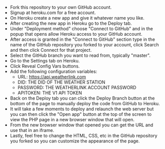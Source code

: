 - Fork this repository to your own GitHub account.
- Signup at heroku.com for a free account.
- On Heroku create a new app and give it whatever name you like.
- After creating the new app in Heroku go to the Deploy tab.
- Under "Deployment method" choose "Connect to GitHub" and in the popup that opens allow Heroku access to your GitHub account.
- After access is granted in the "Connect to GitHub" section type in the name of the GitHub repository you forked to your account, click Search and then click Connect for that project.
- Select the GitHub branch you want to read from, typically "master".
- Go to the Settings tab on Heroku.
- Click Reveal Config Vars buttons.
- Add the following configuration variables:
  - URL: https://api.weatherlink.com
  - DID: THE DID OF THE WEATHER STATION
  - PASSWORD: THE WEATHERLINK ACCOUNT PASSWORD
  - APITOKEN: THE V1 API TOKEN
- Back on the Deploy tab you can click the Deploy Branch button at the bottom of the page to manually deploy the code from GitHub to Heroku.
- It will take a few moments to deploy and relaunch the web server but you can then click the "Open app" button at the top of the screen to view the PHP page in a new browser window that will open.
- From the new browser window that opened you can get the URL and use that in an iframe.
- Lastly, feel free to change the HTML, CSS, etc in the GitHub repository you forked so you can customize the appearance of the page.
